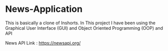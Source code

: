 # News-Application

This is basically a clone of Inshorts. In This project I have been using the Graphical User Interface (GUI) and Object Oriented Programming (OOP) and API

News API Link : https://newsapi.org/


